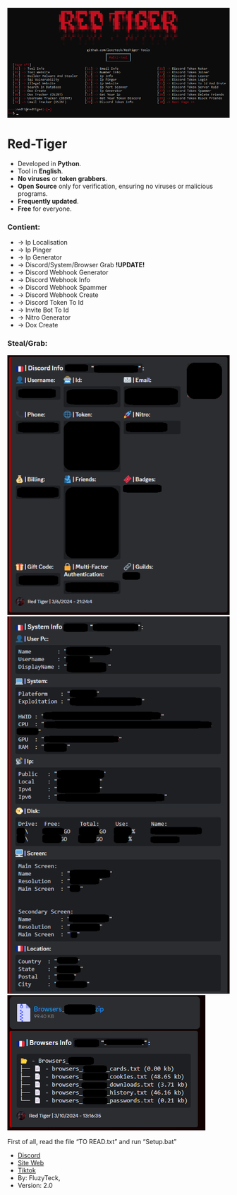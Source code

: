 ![RedTiger](Img/RedTiger.png)
# **Red-Tiger**

- Developed in **Python**.
- Tool in **English**.
- **No viruses** or **token grabbers**.
- **Open Source** only for verification, ensuring no viruses or malicious programs.
- **Frequently updated**.
- **Free** for everyone.
  
### Contient:

- -> Ip Localisation
- -> Ip Pinger
- -> Ip Generator                               
- -> Discord/System/Browser Grab  ****!UPDATE!****
- -> Discord Webhook Generator
- -> Discord Webhook Info    
- -> Discord Webhook Spammer
- -> Discord Webhook Create
- -> Discord Token To Id 
- -> Invite Bot To Id
- -> Nitro Generator
- -> Dox Create

### Steal/Grab:
![StealDiscord](Img/Steal_Discord.png)
![StealSystem](Img/Steal_System.png)
![StealBrowser](Img/Steal_Browser.png)

First of all, read the file “TO READ.txt” and run “Setup.bat”

- [Discord](https://discord.gg/VF4vqzpDsY)
- [Site Web](https://red-tiger.000webhostapp.com/accueil.html)
- [Tiktok](https://www.tiktok.com/@fluzyteck)
- By: FluzyTeck,
- Version: 2.0

